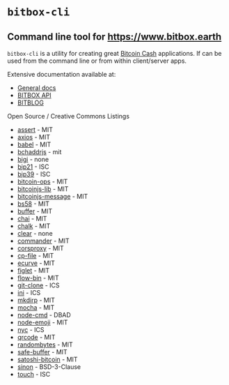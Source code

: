 # `bitbox-cli`

## Command line tool for https://www.bitbox.earth

`bitbox-cli` is a utility for creating great [Bitcoin Cash](https://www.bitcoincash.org) applications. If can be used from the command line or from within client/server apps.

Extensive documentation available at:

* [General docs](https://www.bitbox.earth/docs/gettingstarted)
* [BITBOX API](https://www.bitbox.earth/bitboxcli/bitcoincash)
* [BITBLOG](https://bigearth.github.io/bitblog/)

Open Source / Creative Commons Listings

* [assert](https://www.npmjs.com/package/assert) - MIT
* [axios](https://github.com/axios/axios) - MIT
* [babel](https://babeljs.io/docs/setup/) - MIT
* [bchaddrjs](https://github.com/bitcoincashjs/bchaddrjs/blob/master/LICENSE) - mit
* [bigi](https://www.npmjs.com/package/bigi) - none
* [bip21](https://github.com/bigearth/bip21) - ISC
* [bip39](https://github.com/bitcoinjs/bip39/blob/master/LICENSE) - ISC
* [bitcoin-ops](https://github.com/bigearth/bitcoin-ops) - MIT
* [bitcoinjs-lib](https://github.com/bigearth/bitcoinjs-lib) - MIT
* [bitcoinjs-message](https://github.com/bitcoinjs/bitcoinjs-message) - MIT
* [bs58](https://www.npmjs.com/package/bs58) - MIT
* [buffer](https://www.npmjs.com/package/buffer) - MIT
* [chai](https://www.npmjs.com/package/chai) - MIT
* [chalk](https://www.npmjs.com/package/chalk) - MIT
* [clear](https://www.npmjs.com/package/clear) - none
* [commander](https://www.npmjs.com/package/commander) - MIT
* [corsproxy](https://www.npmjs.com/package/corsproxy) - MIT
* [cp-file](https://www.npmjs.com/package/cp-file) - MIT
* [ecurve](https://www.npmjs.com/package/ecurve) - MIT
* [figlet](https://www.npmjs.com/package/figlet) - MIT
* [flow-bin](https://www.npmjs.com/package/flow-bin) - MIT
* [git-clone](https://www.npmjs.com/package/git-clone) - ICS
* [ini](https://www.npmjs.com/package/ini) - ICS
* [mkdirp](https://www.npmjs.com/package/mkdirp) - MIT
* [mocha](https://www.npmjs.com/package/mocha) - MIT
* [node-cmd](https://www.npmjs.com/package/node-cmd) - DBAD
* [node-emoji](https://www.npmjs.com/package/node-emoji) - MIT
* [nyc](https://www.npmjs.com/package/nyc) - ICS
* [qrcode](https://www.npmjs.com/package/qrcode) - MIT
* [randombytes](https://www.npmjs.com/package/randombytes) - MIT
* [safe-buffer](https://www.npmjs.com/package/safe-buffer) - MIT
* [satoshi-bitcoin](https://www.npmjs.com/package/satoshi-bitcoin) - MIT
* [sinon](https://www.npmjs.com/package/sinon) - BSD-3-Clause
* [touch](https://www.npmjs.com/package/touch) - ISC
